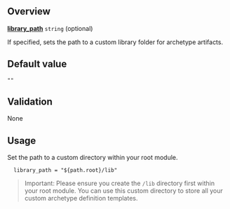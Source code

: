 <!-- markdownlint-disable first-line-h1 -->
## Overview

[**library_path**](#overview) `string` (optional)

If specified, sets the path to a custom library folder for archetype artifacts.

## Default value

`""`

## Validation

None

## Usage

Set the path to a custom directory within your root module.

```hcl
  library_path = "${path.root}/lib"
```

> Important: Please ensure you create the `/lib` directory first within your root module. You can use this custom directory to store all your custom archetype definition templates.

[//]: # "************************"
[//]: # "INSERT LINK LABELS BELOW"
[//]: # "************************"
